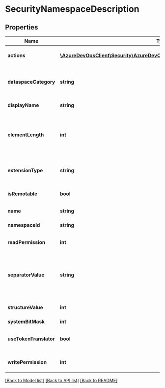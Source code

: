 # SecurityNamespaceDescription

## Properties
Name | Type | Description | Notes
------------ | ------------- | ------------- | -------------
**actions** | [**\AzureDevOpsClient\Security\AzureDevOpsClient\Security\Model\ActionDefinition[]**](ActionDefinition.md) | The list of actions that this Security Namespace is responsible for securing. | [optional] 
**dataspaceCategory** | **string** | This is the dataspace category that describes where the security information for this SecurityNamespace should be stored. | [optional] 
**displayName** | **string** | This localized name for this namespace. | [optional] 
**elementLength** | **int** | If the security tokens this namespace will be operating on need to be split on certain character lengths to determine its elements, that length should be specified here. If not, this value will be -1. | [optional] 
**extensionType** | **string** | This is the type of the extension that should be loaded from the plugins directory for extending this security namespace. | [optional] 
**isRemotable** | **bool** | If true, the security namespace is remotable, allowing another service to proxy the namespace. | [optional] 
**name** | **string** | This non-localized for this namespace. | [optional] 
**namespaceId** | **string** | The unique identifier for this namespace. | [optional] 
**readPermission** | **int** | The permission bits needed by a user in order to read security data on the Security Namespace. | [optional] 
**separatorValue** | **string** | If the security tokens this namespace will be operating on need to be split on certain characters to determine its elements that character should be specified here. If not, this value will be the null character. | [optional] 
**structureValue** | **int** | Used to send information about the structure of the security namespace over the web service. | [optional] 
**systemBitMask** | **int** | The bits reserved by system store | [optional] 
**useTokenTranslator** | **bool** | If true, the security service will expect an ISecurityDataspaceTokenTranslator plugin to exist for this namespace | [optional] 
**writePermission** | **int** | The permission bits needed by a user in order to modify security data on the Security Namespace. | [optional] 

[[Back to Model list]](../README.md#documentation-for-models) [[Back to API list]](../README.md#documentation-for-api-endpoints) [[Back to README]](../README.md)


